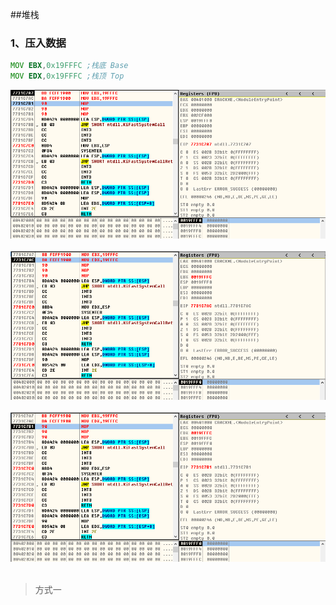 ##堆栈

### 1、压入数据
```asm
MOV EBX,0x19FFFC ;栈底 Base
MOV EDX,0x19FFFC ;栈顶 Top
```
<div align="center"> <img src="../images/stack//_1_stack.png" width=""/> </div><br>
<div align="center"> <img src="../images/stack//_2_stack.png" width=""/> </div><br>
<div align="center"> <img src="../images/stack//_3_stack.png" width=""/> </div><br>

> 方式一
